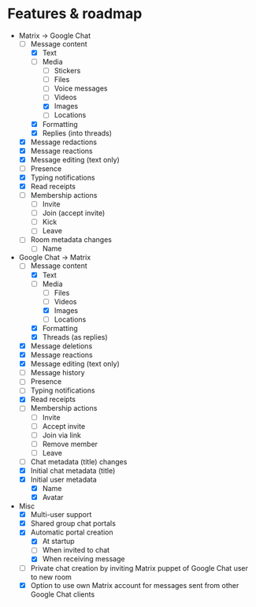 # Features & roadmap

* Matrix → Google Chat
  * [ ] Message content
    * [x] Text
    * [ ] Media
      * [ ] Stickers
      * [ ] Files
      * [ ] Voice messages
      * [ ] Videos
      * [x] Images
      * [ ] Locations
    * [x] Formatting
    * [x] Replies (into threads)
  * [x] Message redactions
  * [x] Message reactions
  * [x] Message editing (text only)
  * [ ] Presence
  * [x] Typing notifications
  * [x] Read receipts
  * [ ] Membership actions
    * [ ] Invite
    * [ ] Join (accept invite)
    * [ ] Kick
    * [ ] Leave
  * [ ] Room metadata changes
    * [ ] Name
* Google Chat → Matrix
  * [ ] Message content
    * [x] Text
    * [ ] Media
      * [ ] Files
      * [ ] Videos
      * [x] Images
      * [ ] Locations
    * [x] Formatting
    * [x] Threads (as replies)
  * [x] Message deletions
  * [x] Message reactions
  * [x] Message editing (text only)
  * [ ] Message history
  * [ ] Presence
  * [ ] Typing notifications
  * [x] Read receipts
  * [ ] Membership actions
    * [ ] Invite
    * [ ] Accept invite
    * [ ] Join via link
    * [ ] Remove member
    * [ ] Leave
  * [ ] Chat metadata (title) changes
  * [x] Initial chat metadata (title)
  * [x] Initial user metadata
    * [x] Name
    * [x] Avatar
* Misc
  * [x] Multi-user support
  * [x] Shared group chat portals
  * [x] Automatic portal creation
    * [x] At startup
    * [ ] When invited to chat
    * [x] When receiving message
  * [ ] Private chat creation by inviting Matrix puppet of Google Chat user to new room
  * [x] Option to use own Matrix account for messages sent from other Google Chat clients
